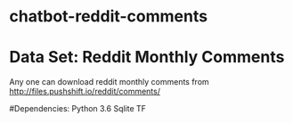 # chatbot-reddit-comments

# Data Set: Reddit Monthly Comments
Any one can download reddit monthly comments from http://files.pushshift.io/reddit/comments/

#Dependencies:
Python 3.6
Sqlite
TF
